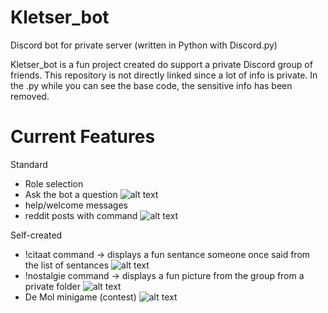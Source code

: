 # Kletser_bot
Discord bot for private server (written in Python with Discord.py)

Kletser_bot is a fun project created do support a private Discord group of friends.
This repository is not directly linked since a lot of info is private. In the .py while you can see the base code, the sensitive info has been removed.

# Current Features
Standard
- Role selection
- Ask the bot a question
![alt text](https://i.imgur.com/dKTjqC6.png)
- help/welcome messages
- reddit posts with command
![alt text](https://i.imgur.com/v0WiA1k.png)

Self-created
- !citaat command -> displays a fun sentance someone once said from the list of sentances
![alt text](https://i.imgur.com/oyeNyE8.png)
- !nostalgie command -> displays a fun picture from the group from a private folder
![alt text](https://i.imgur.com/bf7f9cJ.png)
- De Mol minigame (contest)
![alt text](https://i.imgur.com/dICQXKm.png)
